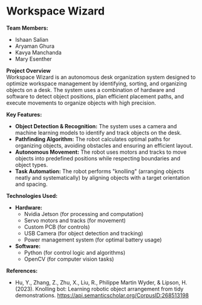 # Workspace Wizard

**Team Members:**  
- Ishaan Salian  
- Aryaman Ghura 
- Kavya Manchanda  
- Mary Esenther

**Project Overview**  
Workspace Wizard is an autonomous desk organization system designed to optimize workspace management by identifying, sorting, and organizing objects on a desk. The system uses a combination of hardware and software to detect object positions, plan efficient placement paths, and execute movements to organize objects with high precision.

**Key Features:**  
- **Object Detection & Recognition:** The system uses a camera and machine learning models to identify and track objects on the desk.
- **Pathfinding Algorithm:** The robot calculates optimal paths for organizing objects, avoiding obstacles and ensuring an efficient layout.
- **Autonomous Movement:** The robot uses motors and tracks to move objects into predefined positions while respecting boundaries and object types.
- **Task Automation:** The robot performs "knolling" (arranging objects neatly and systematically) by aligning objects with a target orientation and spacing.

**Technologies Used:**  
- **Hardware:**  
  - Nvidia Jetson (for processing and computation)  
  - Servo motors and tracks (for movement)
  - Custom PCB (for controls)
  - USB Camera (for object detection and tracking)  
  - Power management system (for optimal battery usage)  
- **Software:**  
  - Python (for control logic and algorithms)  
  - OpenCV (for computer vision tasks)

**References:**  
- Hu, Y., Zhang, Z., Zhu, X., Liu, R., Philippe Martin Wyder, & Lipson, H. (2023). Knolling bot: Learning robotic object arrangement from tidy demonstrations. https://api.semanticscholar.org/CorpusID:268513198
